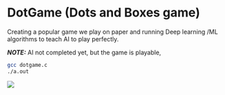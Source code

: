 # DotGame (Dots and Boxes game)

Creating a popular game we play on paper and running Deep learning /ML algorithms to teach AI to play perfectly.


***NOTE:*** AI not completed yet, but the game is playable, 
```bash
gcc dotgame.c
./a.out
```
![](Screenshot-from-2025-06-21-18-18-54.png)
